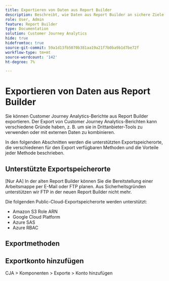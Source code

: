 ```yaml
---
title: Exportieren von Daten aus Report Builder
description: Beschreibt, wie Daten aus Report Builder an sichere Ziele exportiert werden
role: User, Admin
feature: Report Builder
type: Documentation
solution: Customer Journey Analytics
hide: true
hidefromtoc: true
source-git-commit: 59a1d13fb5070b381aa19a21f7b0ba9b1d7be72f
workflow-type: tm+mt
source-wordcount: '142'
ht-degree: 7%

---
```



# Exportieren von Daten aus Report Builder

Sie können Customer Journey Analytics-Berichte aus Report Builder exportieren. Der Export von Customer Journey Analytics-Berichten kann verschiedene Gründe haben, z. B. um sie in Drittanbieter-Tools zu verwenden oder mit externen Daten zu kombinieren.

In den folgenden Abschnitten werden die unterstützten Exportspeicherorte, die verschiedenen für den Export verfügbaren Methoden und die Vorteile jeder Methode beschrieben.

## Unterstützte Exportspeicherorte

[Nur AA] In der alten Report Builder können Sie die Bereitstellung einer Arbeitsmappe per E-Mail oder FTP planen. Aus Sicherheitsgründen unterstützen wir FTP in der neuen Report Builder nicht mehr.

Die folgenden Public-Cloud-Exportspeicherorte werden unterstützt:

* Amazon S3 Role ARN
* Google Cloud Platform
* Azure SAS
* Azure RBAC

## Exportmethoden



## Exportkonto hinzufügen

CJA > Komponenten > Exporte > Konto hinzufügen



